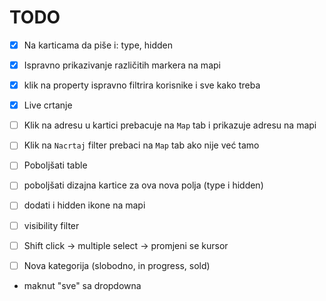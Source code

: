 # TODO

- [x] Na karticama da piše i: type, hidden
- [x] Ispravno prikazivanje različitih markera na mapi
- [x] klik na property ispravno filtrira korisnike i sve kako treba
- [x] Live crtanje

- [ ] Klik na adresu u kartici prebacuje na `Map` tab i prikazuje adresu na mapi
- [ ] Klik na `Nacrtaj` filter prebaci na `Map` tab ako nije već tamo

- [ ] Poboljšati table

- [ ] poboljšati dizajna kartice za ova nova polja (type i hidden)
- [ ] dodati i hidden ikone na mapi
- [ ] visibility filter

- [ ] Shift click -> multiple select -> promjeni se kursor

- [ ] Nova kategorija (slobodno, in progress, sold)

- maknut "sve" sa dropdowna
